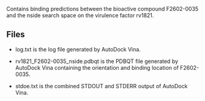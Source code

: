 Contains binding predictions between the bioactive compound F2602-0035 and the nside search space on the virulence factor rv1821.

## Files

- log.txt is the log file generated by AutoDock Vina.

- rv1821_F2602-0035_nside.pdbqt is the PDBQT file generated by AutoDock Vina containing the orientation and binding location of F2602-0035.

- stdoe.txt is the combined STDOUT and STDERR output of AutoDock Vina.

